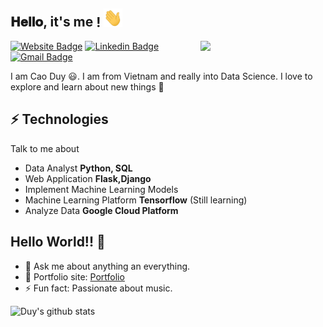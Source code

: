 <h2> 𝐇𝐞𝐥𝐥𝐨, it's me <DATA ANALYST/>! <img src="https://raw.githubusercontent.com/ABSphreak/ABSphreak/master/gifs/Hi.gif" width="30px"></h2>

<img align='right' src='https://user-images.githubusercontent.com/5713670/87202985-820dcb80-c2b6-11ea-9f56-7ec461c497c3.gif' width='200"'>

[![Website Badge](https://img.shields.io/badge/-@vonguyencaoduy-1ca0f1?style=flat-square&labelColor=1ca0f1&logo=Heroku&logoColor=white&link=https://vo-nguyen-cao-duy.herokuapp.com/)](https://vo-nguyen-cao-duy.herokuapp.com/) 
[![Linkedin Badge](https://img.shields.io/badge/-caoduy-blue?style=flat-square&logo=Linkedin&logoColor=white&link=https://www.linkedin.com/in/cao-duy-065a86189/)](https://www.linkedin.com/in/cao-duy-065a86189/) 
[![Gmail Badge](https://img.shields.io/badge/-vncduy@gmail.com-c14438?style=flat-square&logo=Gmail&logoColor=white&link=mailto:vncduy@gmail.com)](mailto:vncduy@gmail.com)

I am Cao Duy 😃. I am from Vietnam and really into Data Science. I love to explore and learn about new things 🏫
## ⚡ Technologies
Talk to me about
- Data Analyst **Python, SQL**
- Web Application **Flask,Django**
- Implement Machine Learning Models
- Machine Learning Platform **Tensorflow** (Still learning)
- Analyze Data **Google Cloud Platform**
## Hello World!! 🤔
- 💬 Ask me about anything an everything.
- 🎯 Portfolio site: [Portfolio](https://vo-nguyen-cao-duy.herokuapp.com/)
- ⚡ Fun fact: Passionate about music.

![Duy's github stats](https://github-readme-stats.vercel.app/api?username=Duy-Cao-Vo&hide=["issues"]&show_icons=true&theme=radical)

